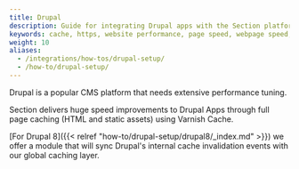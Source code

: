 ```yaml
---
title: Drupal
description: Guide for integrating Drupal apps with the Section platform.
keywords: cache, https, website performance, page speed, webpage speed, website security, content delivery network, CDN, Drupal
weight: 10
aliases:
  - /integrations/how-tos/drupal-setup/
  - /how-to/drupal-setup/
---
```


Drupal is a popular CMS platform that needs extensive performance tuning.

Section delivers huge speed improvements to Drupal Apps through full page caching (HTML and static assets) using Varnish Cache.

[For Drupal 8]({{< relref "how-to/drupal-setup/drupal8/_index.md" >}}) we offer a module that will sync Drupal's internal cache invalidation events with our global caching layer.
